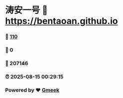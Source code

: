# 涛安一号 :link: https://bentaoan.github.io 
### :page_facing_up: [110](https://bentaoan.github.io/tag.html) 
### :speech_balloon: 0 
### :hibiscus: 207146 
### :alarm_clock: 2025-08-15 00:29:15 
### Powered by :heart: [Gmeek](https://github.com/Meekdai/Gmeek)
